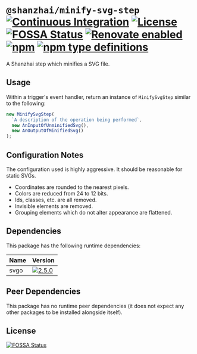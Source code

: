 # `@shanzhai/minify-svg-step` [![Continuous Integration](https://github.com/jameswilddev/shanzhai/workflows/Continuous%20Integration/badge.svg)](https://github.com/jameswilddev/shanzhai/actions) [![License](https://img.shields.io/github/license/jameswilddev/shanzhai.svg)](https://github.com/jameswilddev/shanzhai/blob/master/license) [![FOSSA Status](https://app.fossa.io/api/projects/git%2Bgithub.com%2Fjameswilddev%2Fshanzhai.svg?type=shield)](https://app.fossa.io/projects/git%2Bgithub.com%2Fjameswilddev%2Fshanzhai?ref=badge_shield) [![Renovate enabled](https://img.shields.io/badge/renovate-enabled-brightgreen.svg)](https://renovatebot.com/) [![npm](https://img.shields.io/npm/v/@shanzhai/minify-svg-step.svg)](https://www.npmjs.com/package/@shanzhai/minify-svg-step) [![npm type definitions](https://img.shields.io/npm/types/@shanzhai/minify-svg-step.svg)](https://www.npmjs.com/package/@shanzhai/minify-svg-step)

A Shanzhai step which minifies a SVG file.

## Usage

Within a trigger's event handler, return an instance of `MinifySvgStep`
similar to the following:

```typescript
new MinifySvgStep(
  `A description of the operation being performed`,
  new AnInputOfUnminifiedSvg(),
  new AnOutputOfMinifiedSvg()
);
```

## Configuration Notes

The configuration used is highly aggressive.  It should be reasonable for static
SVGs.

- Coordinates are rounded to the nearest pixels.
- Colors are reduced from 24 to 12 bits.
- Ids, classes, etc. are all removed.
- Invisible elements are removed.
- Grouping elements which do not alter appearance are flattened.

## Dependencies

This package has the following runtime dependencies:

Name | Version                                                                              
---- | -------------------------------------------------------------------------------------
svgo | [![2.5.0](https://img.shields.io/npm/v/svgo.svg)](https://www.npmjs.com/package/svgo)

## Peer Dependencies

This package has no runtime peer dependencies (it does not expect any other packages to be installed alongside itself).

## License

[![FOSSA Status](https://app.fossa.io/api/projects/git%2Bgithub.com%2Fjameswilddev%2Fshanzhai.svg?type=large)](https://app.fossa.io/projects/git%2Bgithub.com%2Fjameswilddev%2Fshanzhai?ref=badge_large)
